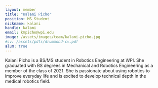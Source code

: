 ```yaml
---
layout: member
title: "Kalani Picho"
position: MS Student
nickname: kalani
handle: kalani
email: kmpicho@wpi.edu
image: /assets/images/team/kalani-picho.jpg
#cv: /assets/pdfs/drummond-cv.pdf
alum: true
---
```

Kalani Picho is a BS/MS student in Robotics Engineering at WPI. She graduated with BS degrees in Mechanical and Robotics Engineering as a member of the class of 2021. She is passionate about using robotics to improve everyday life and is excited to develop technical depth in the medical robotics field.
